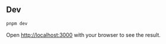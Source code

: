 ## Dev

```bash
pnpm dev
```

Open [http://localhost:3000](http://localhost:3000) with your browser to see the result.
